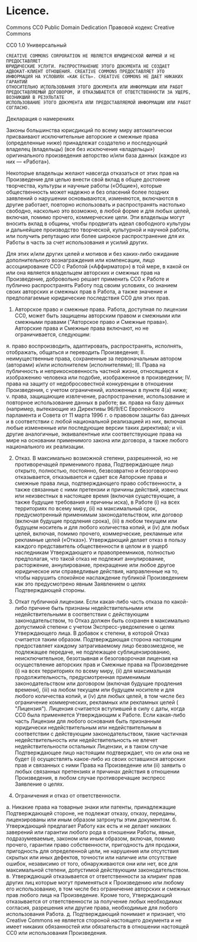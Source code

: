# Licence.
Commons CC0 Public Domain Dedication
Правовой кодекс Creative Commons

CC0 1.0 Универсальный

    CREATIVE COMMONS CORPORATION НЕ ЯВЛЯЕТСЯ ЮРИДИЧЕСКОЙ ФИРМОЙ И НЕ ПРЕДОСТАВЛЯЕТ
    ЮРИДИЧЕСКИЕ УСЛУГИ. РАСПРОСТРАНЕНИЕ ЭТОГО ДОКУМЕНТА НЕ СОЗДАЕТ
    АДВОКАТ-КЛИЕНТ ОТНОШЕНИЯ. CREATIVE COMMONS ПРЕДОСТАВЛЯЕТ ЭТО
    ИНФОРМАЦИЯ НА УСЛОВИЯХ «КАК ЕСТЬ». CREATIVE COMMONS НЕ ДАЕТ НИКАКИХ ГАРАНТИЙ
    ОТНОСИТЕЛЬНО ИСПОЛЬЗОВАНИЯ ЭТОГО ДОКУМЕНТА ИЛИ ИНФОРМАЦИИ ИЛИ РАБОТ
    ПРЕДОСТАВЛЯЕМЫЙ ДОГОВОРОМ, И ОТКАЗЫВАЕТСЯ ОТ ОТВЕТСТВЕННОСТИ ЗА УЩЕРБ, ВОЗНИКШИЙ В РЕЗУЛЬТАТЕ
    ИСПОЛЬЗОВАНИЕ ЭТОГО ДОКУМЕНТА ИЛИ ПРЕДОСТАВЛЯЕМОЙ ИНФОРМАЦИИ ИЛИ РАБОТ
    СОГЛАСНО.

Декларация о намерениях

Законы большинства юрисдикций по всему миру автоматически присваивают
исключительные авторские и смежные права (определенные ниже) принадлежат создателю
и последующий владелец (владельцы) (все без исключения «владельцы») оригинального произведения
авторство и/или база данных (каждое из них — «Работа»).

Некоторые владельцы желают навсегда отказаться от этих прав на Произведение для
целью внести свой вклад в общее достояние творчества, культуры и
научные работы («Общие»), которые общественность может надежно и без опасений
более поздних заявлений о нарушении основываются, изменяются, включаются в другие
работает, повторно использовать и распространять настолько свободно, насколько это возможно, в любой форме
и для любых целей, включая, помимо прочего, коммерческие цели.
Эти владельцы могут вносить вклад в общины, чтобы продвигать идеал свободного
культуры и дальнейшее производство творческой, культурной и научной
работы, или получить репутацию или более широкое распространение для их Работы в
часть за счет использования и усилий других.

Для этих и/или других целей и мотивов и без каких-либо
ожидание дополнительного вознаграждения или компенсации, лицо
ассоциирование CC0 с Работой («Аффирматор») в той мере, в какой он или она
является владельцем авторских и смежных прав на Произведение, добровольно
решает применить CC0 к Работе и публично распространять Работу под своим
условиях, со знанием своих авторских и смежных прав в
Работа, а также значение и предполагаемые юридические последствия CC0 для этих прав.

1. Авторское право и смежные права. Работа, доступная по лицензии CC0, может быть
защищены авторским правом и смежными или смежными правами ("Авторское право и
Смежные права»). Авторские права и Смежные права включают, но не
ограничивается, следующим:

  я. право воспроизводить, адаптировать, распространять, исполнять, отображать,
     общаться и переводить Произведения;
 II. неимущественные права, сохраненные за первоначальным автором (авторами) и/или исполнителем (исполнителями);
III. Права на публичность и неприкосновенность частной жизни, относящиеся к изображению человека или
     подобие, изображенное в произведении;
 IV. права на защиту от недобросовестной конкуренции в отношении Произведения,
     с учетом ограничений, изложенных в пункте 4(а) ниже;
  v. права, защищающие извлечение, распространение, использование и повторное использование данных
     в работе;
 ви. права на базу данных (например, вытекающие из Директивы 96/9/ЕС
     Европейского парламента и Совета от 11 марта 1996 г. о правовом
     защиты баз данных и в соответствии с любой национальной реализацией
     из них, включая любые измененные или последующие версии таких
     директива); и
vii. другие аналогичные, эквивалентные или соответствующие права на
     мире на основании применимого закона или договора, а также любого национального
     их реализации.

2. Отказ. В максимально возможной степени, разрешенной, но не противоречащей
применимого права, Подтверждающее лицо открыто, полностью, постоянно,
безвозвратно и безоговорочно отказывается, отказывается и сдает все
Авторские права и смежные права лица, подтверждающего право собственности, а также связанные с ними претензии и причины
действий, известных или неизвестных в настоящее время (включая существующие, а также
будущие требования и причины иска), в Работе (i) на всех территориях
по всему миру, (ii) на максимальный срок, предусмотренный применимым законодательством, или
договор (включая будущие продления срока), (iii) в любом текущем или будущем
носитель и для любого количества копий, и (iv) для любых целей,
включая, помимо прочего, коммерческие, рекламные или рекламные
целей («Отказ»). Утверждающий делает отказ в пользу каждого
представитель общественности в целом и в ущерб наследникам Утверждающего и
правопреемников, полностью предполагая, что такой отказ не подлежит
аннулирование, расторжение, аннулирование, прекращение или любое другое юридическое или
справедливые действия, направленные на то, чтобы нарушить спокойное наслаждение публикой Произведением
как это предусмотрено явным Заявлением о целях Подтверждающей стороны.

3. Откат публичной лицензии. Если какая-либо часть отказа по какой-либо причине
быть признаны недействительными или недействительными в соответствии с действующим законодательством, то
Отказ должен быть сохранен в максимально допустимой степени с учетом
Экспресс-уведомление о целях Утверждающего лица. В добавок к
степени, в которой Отказ считается таким образом. Подтверждающая сторона настоящим предоставляет каждому затрагиваемому
лицо безвозмездное, не подлежащее передаче, не подлежащее сублицензированию, неисключительное,
безотзывная и безоговорочная лицензия на осуществление авторских прав и
Смежные права на Произведение (i) на всех территориях по всему миру, (ii) для
максимальная продолжительность, предусмотренная применимым законодательством или договором (включая будущие
продления времени), (iii) на любом текущем или будущем носителе и для любого количества
копий, и (iv) для любых целей, в том числе без
ограничение коммерческих, рекламных или рекламных целей (
"Лицензия"). Лицензия считается вступившей в силу с даты, когда CC0 была
применяется Утверждающим к Работе. Если какая-либо часть Лицензии для любого
основания быть признанным юридически недействительным или недействительным в соответствии с действующим законодательством, такие
частичная недействительность или недействительность не влечет недействительности остальных
Лицензии, и в таком случае Подтверждающее лицо настоящим подтверждает, что он или она
не будет (i) осуществлять какое-либо из своих оставшихся авторских прав и связанных с ними
Права на Произведение или (ii) заявить о любых связанных претензиях и причинах
действия в отношении Произведения, в любом случае противоречащие
экспресс Заявление о целях.

4. Ограничения и отказ от ответственности.

 а. Никакие права на товарные знаки или патенты, принадлежащие Подтверждающей стороне, не подлежат отказу, отказу,
    переданы, лицензированы или иным образом затронуты этим документом.
 б. Утверждающий предлагает Работу как есть и не делает никаких заверений или
    гарантии любого рода в отношении Работы, явные, подразумеваемые,
    законом или иным образом, включая, помимо прочего, гарантии
    право собственности, пригодность для продажи, пригодность для определенной цели, не
    нарушения или отсутствия скрытых или иных дефектов, точности или
    наличие или отсутствие ошибок, независимо от того, обнаруживаются они или нет, все для
    максимальной степени, допустимой действующим законодательством.
 в. Утверждающий отказывается от ответственности за клиринг прав других лиц
    которые могут применяться к Произведению или любому его использованию, в том числе без
    ограничение авторских и смежных прав любого лица на Произведение.
    Кроме того, Утверждающий отказывается от ответственности за получение любых необходимых
    согласия, разрешения или другие права, необходимые для любого использования
    Работа.
 д. Подтверждающий понимает и признает, что Creative Commons не является
    стороной настоящего документа и не имеет никаких обязанностей или обязательств в отношении
    настоящей CC0 или использования Произведения.
